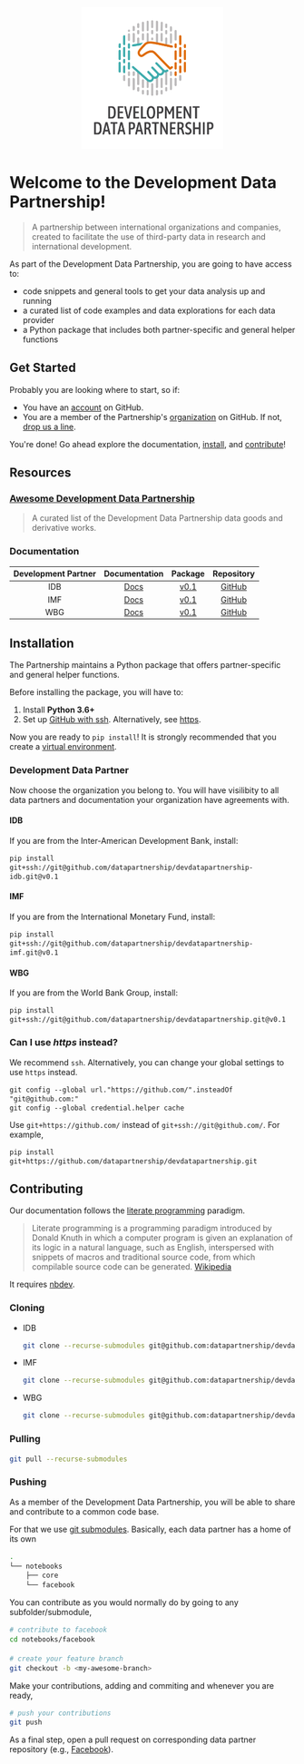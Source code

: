 
<p align="center">
  <img width="250" height="250" src="images/logo.png">
</p>

# Welcome to the Development Data Partnership!

 > A partnership between international organizations and companies, created to facilitate the use of third-party data in research and international development.

As part of the Development Data Partnership, you are going to have access to:

- code snippets and general tools to get your data analysis up and running
- a curated list of code examples and data explorations for each data provider
- a Python package that includes both partner-specific and general helper functions

## Get Started

Probably you are looking where to start, so if:

- You have an [account](https://github.com/join?ref_cta=Sign+up&ref_loc=header+logged+out&ref_page=%2Fjoin&source=header) on GitHub.
- You are a member of the Partnership's [organization](https://github.com/orgs/datapartnership/people) on GitHub. If not, [drop us a line](mailto:datapartnership@worldbank.org).

You're done! Go ahead explore the documentation, [install](#installation), and [contribute](#contributing)!

## Resources

### [Awesome Development Data Partnership](https://datapartnership.github.io/awesome/)

> A curated list of the Development Data Partnership data goods and derivative works.

### Documentation

| Development Partner | Documentation   | Package       | Repository    |
|:-------------------:|:---------------:|:-------------:|:-------------:|
| IDB                 | [Docs](https://devdatapartnership-idb.herokuapp.com/) | [v0.1](https://github.com/datapartnership/devdatapartnership-idb/releases/tag/v0.1) | [GitHub](https://github.com/datapartnership/devdatapartnership-idb) |
| IMF                 | [Docs](https://devdatapartnership-imf.herokuapp.com/) | [v0.1](https://github.com/datapartnership/devdatapartnership-imf/releases/tag/v0.1) | [GitHub](https://github.com/datapartnership/devdatapartnership-imf) |
| WBG                 | [Docs](https://docs.datapartnership.org) | [v0.1](https://github.com/datapartnership/devdatapartnership/releases/tag/v0.1) | [GitHub](https://github.com/datapartnership/devdatapartnership)

## Installation

The Partnership maintains a Python package that offers partner-specific and general helper functions.

Before installing the package, you will have to:

1. Install **Python 3.6+**
1. Set up [GitHub with ssh](https://help.github.com/en/github/authenticating-to-github/connecting-to-github-with-ssh). Alternatively, see [https](#can-i-use-https-instead).

Now you are ready to `pip install`! It is strongly recommended that you create a [virtual environment](https://docs.python-guide.org/dev/virtualenvs/).

### Development Data Partner

Now choose the organization you belong to. You will have visilibity to all data partners and documentation your organization have agreements with.

#### IDB 

If you are from the Inter-American Development Bank, install:

```
pip install git+ssh://git@github.com/datapartnership/devdatapartnership-idb.git@v0.1
```

#### IMF

If you are from the International Monetary Fund, install:

```
pip install git+ssh://git@github.com/datapartnership/devdatapartnership-imf.git@v0.1
```

#### WBG

If you are from the World Bank Group, install:

```
pip install git+ssh://git@github.com/datapartnership/devdatapartnership.git@v0.1
```

### Can I use *https* instead?

We recommend `ssh`. Alternatively, you can change your global settings to use `https` instead.

```
git config --global url."https://github.com/".insteadOf "git@github.com:"
git config --global credential.helper cache
```

Use `git+https://github.com/` instead of `git+ssh://git@github.com/`. For example,

```
pip install git+https://github.com/datapartnership/devdatapartnership.git
```

## Contributing

Our documentation follows the [literate programming](https://en.wikipedia.org/wiki/Literate_programming) paradigm.

> Literate programming is a programming paradigm introduced by Donald Knuth in which a computer program is given an explanation of its logic in a natural language, such as English, interspersed with snippets of macros and traditional source code, from which compilable source code can be generated. [Wikipedia](https://en.wikipedia.org/wiki/Literate_programming) 

It requires [nbdev](https://github.com/fastai/nbdev).

### Cloning

- IDB 

    ```sh
    git clone --recurse-submodules git@github.com:datapartnership/devdatapartnership-idb.git
    ```

- IMF 

    ```sh
    git clone --recurse-submodules git@github.com:datapartnership/devdatapartnership-imf.git
    ```

- WBG

    ```sh
    git clone --recurse-submodules git@github.com:datapartnership/devdatapartnership.git
    ```

### Pulling

```sh
git pull --recurse-submodules
```

### Pushing

As a member of the Development Data Partnership, you will be able to share and contribute to a common code base.

For that we use [git submodules](https://git-scm.com/book/en/v2/Git-Tools-Submodules). Basically, each data partner has a home of its own

```sh
.
└── notebooks
    ├── core
    └── facebook
```

You can contribute as you would normally do by going to any subfolder/submodule,

```sh
# contribute to facebook
cd notebooks/facebook

# create your feature branch
git checkout -b <my-awesome-branch>
```

Make your contributions, adding and commiting and whenever you are ready,

```sh
# push your contributions
git push
```

As a final step, open a pull request on corresponding data partner repository (e.g., [Facebook](https://github.com/datapartnership/ddp-docs-facebook/pulls)).
